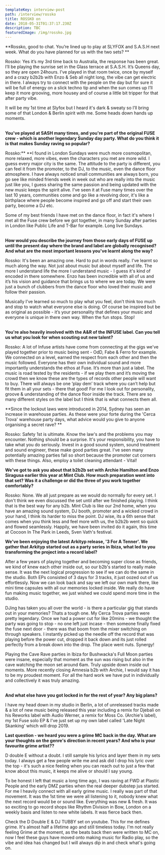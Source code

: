 ```yaml
---
templateKey: interview-post
path: /interview/rossko
title: ROSSKO on
date: 2018-05-31T01:37:17.230Z
description: TBC
featuredImage: /img/rossko.jpg
---
```

**Rossko, good to chat. You’re lined up to play at SLYFOX and S.A.S.H next week. What do you have planned for us with the two sets? **

Rossko: Yes it’s my 3rd time back to Australia, the response has been great. I’ll be playing the sunrise set in the Glass terrace at S.A.S.H. It’s Queens day, so they are open 24hours. I’ve played in that room twice, once by myself and a crazy b2b2b with Enzo & Seb all night long, the vibe can get electric in there. I always try to connect with the people on the day but for sure it will be full of energy on a slick techno tip and when the sun comes up I’ll keep it more grooving, more housey and of course a little bit tripper for that after party vibe.

It will be my 1st time at Slyfox but I heard it's dark & sweaty so I’ll bring some of that London & Berlin spirit with me. Some heads down hands up moments.
<br><br>

**You've played at SASH many times, and you're part of the original FUSE crew - which is another legendary Sunday day party. What do you think it is that makes Sunday raving so popular?**

Rossko:** **I found in London Sundays were much more cosmopolitan, more relaxed, more vibes, even the characters you met are more wild. I guess every major city is the same. The attitude to the party is different, you can feel it from the promoter, to the DJ, to the music, even the dance floor atmosphere. I have always noticed small communities are always born, you go see like minded friends week in week out who are really into the music just like you, I guess sharing the same passion and being updated with the new music keeps the spirit alive. I've seen it at Fuse many times over the last 10 years, communities come and go like a revolving door, it's like a birthplace where people become inspired and go off and start their own party, become a DJ etc. 

Some of my best friends I have met on the dance floor, in fact it's where I met all the Fuse crew before we got together, in many Sunday after parties in London like Public Life and T-Bar for example. Long live Sundays.
<br><br>

**How would you describe the journey from those early days of FUSE up until the present day where the brand and label are globally recognised? And what are the most important lessons you've learnt along the way?**

Rossko: It's been an amazing one. Hard to put in words really. I’ve learnt so much along the way. Not just about music but about myself and life. The more I understand life the more I understand music - I guess it's kind of encoded in there somewhere. Enzo has been incredible with all of us and it’s his vision and guidance that brings us to where we are today. We were just a bunch of clubbers from the dance floor who loved their music and follow their passion. 

Musically I’ve learned so much to play what you feel, don’t think too much and stop to watch what everyone else is doing. Of course be inspired but be as original as possible - it’s your personality that defines your music and everyone is unique in there own way. When the fun stops. Stop!
<br><br>

**You're also heavily involved with the A&R of the INFUSE label. Can you tell us what you look for when scouting out new talent?**

Rossko: A lot of Infuse artists have come from connecting at the gigs we've played together prior to music being sent - OdD, Fabe & Ferro for example. We connected on a level, earned the respect from each other and then the music followed. Everyone has their own individual sound and more importantly understands the ethos at Fuse. It’s more than just a label. The music is road tested by the residents - if we play them and it’s moving the crowd then we know these are the types of records other people will want to buy. There will always be one ‘play dem’ track where you can’t help but fit them in all your sets - there that good! For me I look out for personality, groove & understanding of the dance floor inside the track. There are so many different styles on the label but I think that is what connects them all.

**Since the lockout laws were introduced in 2014, Sydney has seen an increase in warehouse parties. As these were your forte during the 'Cerca Trova' warehouse party days, what advice would you give to anyone organising a secret rave? **

Rossko: Safety 1st is ultimate. Know the law's and the problems you may encounter. Nothing should be a surprise. It's your responsibility, you have to take what you do seriously. Invest in a good sound system, sound treatment and sound engineer, these make good parties great. I've seen many potentially amazing parties fall so short because the promoter cut corners with these things. Also, employ a toilet cleaning attendant - Vital!

**We've got to ask you about that b2b2b set with Archie Hamilton and Enzo Siragusa earlier this year at Mint Club. How much preparation went into that set? Was it a challenge or did the three of you work together comfortably?**

Rossko: None. We all just prepare as we would do normally for every set. I don't think we even discussed the set until after we finished playing. I think that is the best way for any b2b. Mint Club is like our 2nd home, when you have an amazing sound system, DJ booth, promoter and a wicked crowd in your hand, I think its harder to miss the point. DJ wise, its a 6th sense that comes when you think less and feel more with us, the b2b2b went so quick and flowed seamlessly. Happily, we have been invited do it again, this time at Cocoon In The Park in Leeds, Sven Vath's festival.

**We've been enjoying the latest Arkityp release, '3 For A Tenner'. We gather that Arkityp started out as a party series in Ibiza, what led to you transforming the project into a record label?**

After a few years of playing together and becoming super close as friends, we kind of knew each other inside out, so our b2b's started to really make sense. It was the next logical progression to see if we can do the same in the studio. Both EPs consisted of 3 days for 3 tracks, it just oozed out of us effortlessly. Now we can look back and say we left our own mark there, like mini time capsules with all our memories locked inside. We really do have fun making music together, we just wished we could spend more time in the studio.

DJing has taken you all over the world - is there a particular gig that stands out in your memories?
Thats a tough one. My Cerca Trova parties were pretty legendary. Once we had a power cut for like 20mins - we thought the party was going to stop - no one left just incase - then someone finally fixed the fuse next door - there was that boom from the mixer switching on through speakers. I instantly picked up the needle off the record that was playing before the power cut, dropped it back down and its just rolled perfectly from a break down into the drop. The place went nuts. Synergy!

Playing the Cave Rave parties in Ibiza for Bushwacka's Full Moon parties were insane, especially that moment as the sun was rising but also in the cave watching the moon set around 6am. Truly upside down inside out moments.
More recently closing Amnesia b2b with Archie, I would say it has to be my proudest moment. For all the hard work we have put in individually and collectively it was truly amazing.
<br><br> 

**And what else have you got locked in for the rest of year? Any big plans?**

I have my head down in my studio in Berlin, a lot of unreleased tracks made & a lot of new music being released this year including a remix for Djebali on his Reworks label with Audio Werner, a remix for Moss Co. (Archie's label), my 1st Fuse solo EP & I've just set up my own label called 'Late Night Skanking' which will drop 2019. 

**Last question - we heard you were a grime MC back in the day. What are your thoughts on the genre's direction in recent years? And who is your favourite grime artist??**

D double E without a doubt. I still sample his lyrics and layer them in my sets today. I always get a few people write me and ask did I drop his lyric over the top - it's such a nice feeling when you can reach out to just a few that know about this music, it keeps me alive or should I say young.

To be honest I left that music a long time ago, I was raving at FWD at Plastic People and the early DMZ parties when the real deeper dubstep jus started. For me I heavily connect with all early grime music. I really was part of that movement. It was the 1st time we were all listening to it, nobody knew what the next record would be or sound like. Everything was new & fresh. It was so exciting to go record shops like Rhythm Division in Bow, London on a weekly basis and listen to new white labels. It was fierce back then.  

Check the D Double E & DJ TUBBY set on youtube. This for me defines grime. It's almost half a lifetime ago and still timeless today. I'm not really feeling Grime at the moment, as the beats back then were written to MC on, now I feel these guys have moved onto making music for Radio play, so the vibe and idea has changed but I will always dip in and check what's going on.
